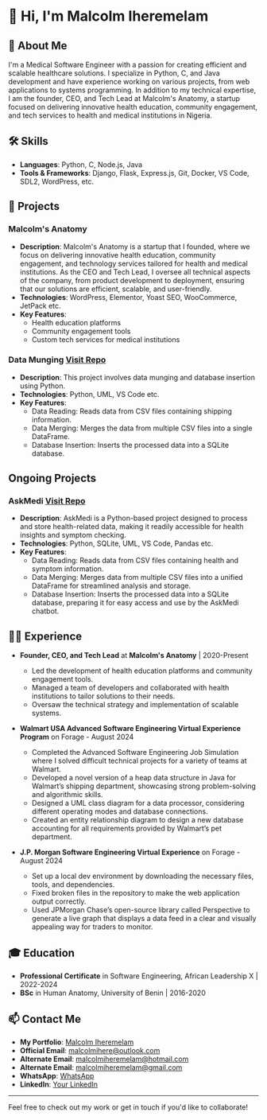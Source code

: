 # 👋 Hi, I'm Malcolm Iheremelam

## 🚀 About Me
I'm a Medical Software Engineer with a passion for creating efficient and scalable healthcare solutions. I specialize in Python, C, and Java development and have experience working on various projects, from web applications to systems programming. In addition to my technical expertise, I am the founder, CEO, and Tech Lead at Malcolm's Anatomy, a startup focused on delivering innovative health education, community engagement, and tech services to health and medical institutions in Nigeria.

## 🛠️ Skills
- **Languages**: Python, C, Node.js, Java
- **Tools & Frameworks**: Django, Flask, Express.js, Git, Docker, VS Code, SDL2, WordPress, etc.

## 💼 Projects
### Malcolm's Anatomy
- **Description**: Malcolm's Anatomy is a startup that I founded, where we focus on delivering innovative health education, community engagement, and technology services tailored for health and medical institutions. As the CEO and Tech Lead, I oversee all technical aspects of the company, from product development to deployment, ensuring that our solutions are efficient, scalable, and user-friendly.
- **Technologies**: WordPress, Elementor, Yoast SEO, WooCommerce, JetPack etc.
- **Key Features**: 
  - Health education platforms
  - Community engagement tools
  - Custom tech services for medical institutions

### Data Munging [Visit Repo](https://github.com/malcolms-anatomy/forage-walmart-task-4)
- **Description**: This project involves data munging and database insertion using Python.
- **Technologies**: Python, UML, VS Code etc.
- **Key Features**: 
  - Data Reading: Reads data from CSV files containing shipping information.
  - Data Merging: Merges the data from multiple CSV files into a single DataFrame.
  - Database Insertion: Inserts the processed data into a SQLite database.

## Ongoing Projects

### AskMedi [Visit Repo](https://github.com/malcolms-anatomy/AskMedi)
- **Description**: AskMedi is a Python-based project designed to process and store health-related data, making it readily accessible for health insights and symptom checking.
- **Technologies**: Python, SQLite, UML, VS Code, Pandas etc.
- **Key Features**: 
  - Data Reading: Reads data from CSV files containing health and symptom information.
  - Data Merging: Merges data from multiple CSV files into a unified DataFrame for streamlined analysis and storage.
  - Database Insertion: Inserts the processed data into a SQLite database, preparing it for easy access and use by the AskMedi chatbot.

## 👨‍💻 Experience
- **Founder, CEO, and Tech Lead** at **Malcolm's Anatomy** | 2020-Present
  - Led the development of health education platforms and community engagement tools.
  - Managed a team of developers and collaborated with health institutions to tailor solutions to their needs.
  - Oversaw the technical strategy and implementation of scalable systems.
 
- **Walmart USA Advanced Software Engineering Virtual Experience Program** on Forage - August 2024
  - Completed the Advanced Software Engineering Job Simulation where I solved difficult technical projects for a variety of teams at Walmart.
  - Developed a novel version of a heap data structure in Java for Walmart’s shipping department, showcasing strong problem-solving and algorithmic skills.
  - Designed a UML class diagram for a data processor, considering different operating modes and database connections.
  - Created an entity relationship diagram to design a new database accounting for all requirements provided by Walmart’s pet department.

- **J.P. Morgan Software Engineering Virtual Experience** on Forage - August 2024
  - Set up a local dev environment by downloading the necessary files, tools, and dependencies.
  - Fixed broken files in the repository to make the web application output correctly.
  - Used JPMorgan Chase’s open-source library called Perspective to generate a live graph that displays a data feed in a clear and visually appealing way for traders to monitor.

## 🎓 Education
- **Professional Certificate** in Software Engineering, African Leadership X | 2022-2024
- **BSc** in Human Anatomy, University of Benin | 2016-2020

## 📫 Contact Me
- **My Portfolio**: [Malcolm Iheremelam](https://malcolmihere.malcolmsanatomy.com.ng/)
- **Official Email**: [malcolmihere@outlook.com](mailto:your-email@example.com)
- **Alternate Email**: [malcolmiheremelam@hotmail.com](mailto:your-email@example.com)
- **Alternate Email**: [malcolmiheremelam@gmail.com](mailto:your-email@example.com)
- **WhatsApp**: [WhatsApp](wa.link/xoz26w)
- **LinkedIn**: [Your LinkedIn](https://www.linkedin.com/in/malcolm-iheremelam/)

---

Feel free to check out my work or get in touch if you'd like to collaborate!
